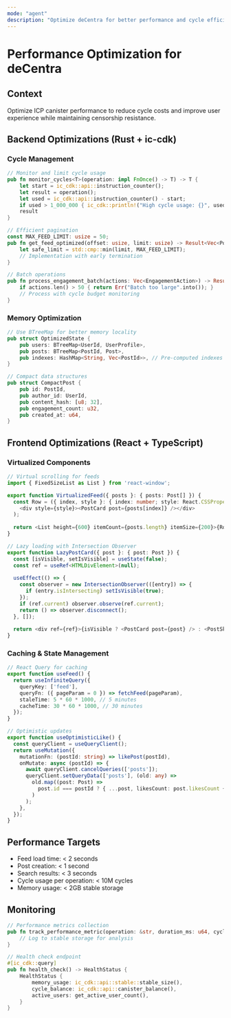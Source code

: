 ```yaml
---
mode: "agent"
description: "Optimize deCentra for better performance and cycle efficiency"
---
```


# Performance Optimization for deCentra

## Context
Optimize ICP canister performance to reduce cycle costs and improve user experience while maintaining censorship resistance.

## Backend Optimizations (Rust + ic-cdk)

### Cycle Management
```rust
// Monitor and limit cycle usage
pub fn monitor_cycles<T>(operation: impl FnOnce() -> T) -> T {
    let start = ic_cdk::api::instruction_counter();
    let result = operation();
    let used = ic_cdk::api::instruction_counter() - start;
    if used > 1_000_000 { ic_cdk::println!("High cycle usage: {}", used); }
    result
}

// Efficient pagination
const MAX_FEED_LIMIT: usize = 50;
pub fn get_feed_optimized(offset: usize, limit: usize) -> Result<Vec<Post>, String> {
    let safe_limit = std::cmp::min(limit, MAX_FEED_LIMIT);
    // Implementation with early termination
}

// Batch operations
pub fn process_engagement_batch(actions: Vec<EngagementAction>) -> Result<(), String> {
    if actions.len() > 50 { return Err("Batch too large".into()); }
    // Process with cycle budget monitoring
}
```

### Memory Optimization
```rust
// Use BTreeMap for better memory locality
pub struct OptimizedState {
    pub users: BTreeMap<UserId, UserProfile>,
    pub posts: BTreeMap<PostId, Post>,
    pub indexes: HashMap<String, Vec<PostId>>, // Pre-computed indexes
}

// Compact data structures
pub struct CompactPost {
    pub id: PostId,
    pub author_id: UserId,
    pub content_hash: [u8; 32],
    pub engagement_count: u32,
    pub created_at: u64,
}
```

## Frontend Optimizations (React + TypeScript)

### Virtualized Components
```typescript
// Virtual scrolling for feeds
import { FixedSizeList as List } from 'react-window';

export function VirtualizedFeed({ posts }: { posts: Post[] }) {
  const Row = ({ index, style }: { index: number; style: React.CSSProperties }) => (
    <div style={style}><PostCard post={posts[index]} /></div>
  );
  
  return <List height={600} itemCount={posts.length} itemSize={200}>{Row}</List>;
}

// Lazy loading with Intersection Observer
export function LazyPostCard({ post }: { post: Post }) {
  const [isVisible, setIsVisible] = useState(false);
  const ref = useRef<HTMLDivElement>(null);
  
  useEffect(() => {
    const observer = new IntersectionObserver(([entry]) => {
      if (entry.isIntersecting) setIsVisible(true);
    });
    if (ref.current) observer.observe(ref.current);
    return () => observer.disconnect();
  }, []);
  
  return <div ref={ref}>{isVisible ? <PostCard post={post} /> : <PostSkeleton />}</div>;
}
```

### Caching & State Management
```typescript
// React Query for caching
export function useFeed() {
  return useInfiniteQuery({
    queryKey: ['feed'],
    queryFn: ({ pageParam = 0 }) => fetchFeed(pageParam),
    staleTime: 5 * 60 * 1000, // 5 minutes
    cacheTime: 30 * 60 * 1000, // 30 minutes
  });
}

// Optimistic updates
export function useOptimisticLike() {
  const queryClient = useQueryClient();
  return useMutation({
    mutationFn: (postId: string) => likePost(postId),
    onMutate: async (postId) => {
      await queryClient.cancelQueries(['posts']);
      queryClient.setQueryData(['posts'], (old: any) => 
        old.map((post: Post) => 
          post.id === postId ? { ...post, likesCount: post.likesCount + 1 } : post
        )
      );
    },
  });
}
```

## Performance Targets
- Feed load time: < 2 seconds
- Post creation: < 1 second
- Search results: < 3 seconds
- Cycle usage per operation: < 10M cycles
- Memory usage: < 2GB stable storage

## Monitoring
```rust
// Performance metrics collection
pub fn track_performance_metric(operation: &str, duration_ms: u64, cycles_used: u64) {
    // Log to stable storage for analysis
}

// Health check endpoint
#[ic_cdk::query]
pub fn health_check() -> HealthStatus {
    HealthStatus {
        memory_usage: ic_cdk::api::stable::stable_size(),
        cycle_balance: ic_cdk::api::canister_balance(),
        active_users: get_active_user_count(),
    }
}
```